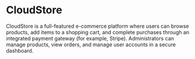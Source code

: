 # CloudStore
CloudStore is a full-featured e-commerce platform where users can browse products, add items to a shopping cart, and complete purchases through an integrated payment gateway (for example, Stripe). Administrators can manage products, view orders, and manage user accounts in a secure dashboard.
